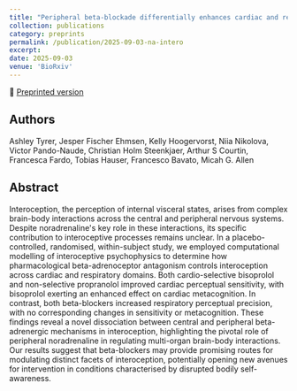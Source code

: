 ```yaml
---
title: "Peripheral beta-blockade differentially enhances cardiac and respiratory interoception"
collection: publications
category: preprints
permalink: /publication/2025-09-03-na-intero
excerpt:
date: 2025-09-03
venue: 'BioRxiv'
---
```


<!--more-->

📄 [Preprinted version](https://www.biorxiv.org/content/10.1101/2025.02.28.640776v1) <br>

## Authors
Ashley Tyrer, Jesper Fischer Ehmsen, Kelly Hoogervorst, Niia Nikolova, Victor Pando-Naude, Christian Holm Steenkjaer, Arthur S Courtin, Francesca Fardo, Tobias Hauser, Francesco Bavato, Micah G. Allen

## Abstract
Interoception, the perception of internal visceral states, arises from complex brain-body interactions across the central and peripheral nervous systems. Despite noradrenaline's key role in these interactions, its specific contribution to interoceptive processes remains unclear. In a placebo-controlled, randomised, within-subject study, we employed computational modelling of interoceptive psychophysics to determine how pharmacological beta-adrenoceptor antagonism controls interoception across cardiac and respiratory domains. Both cardio-selective bisoprolol and non-selective propranolol improved cardiac perceptual sensitivity, with bisoprolol exerting an enhanced effect on cardiac metacognition. In contrast, both beta-blockers increased respiratory perceptual precision, with no corresponding changes in sensitivity or metacognition. These findings reveal a novel dissociation between central and peripheral beta-adrenergic mechanisms in interoception, highlighting the pivotal role of peripheral noradrenaline in regulating multi-organ brain-body interactions. Our results suggest that beta-blockers may provide promising routes for modulating distinct facets of interoception, potentially opening new avenues for intervention in conditions characterised by disrupted bodily self-awareness.